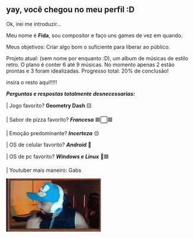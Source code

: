 ## yay, você chegou no meu perfil :D
Ok, irei me introduzir...

Meu nome é **Fida**, sou compositor e faço uns games de vez em quando.

Meus objetivos: Criar algo bom o suficiente para liberar ao público.

Projeto atual: (sem nome por enquanto :D), um album de músicas de estilo retro. O plano é conter 6 até 9 músicas. No momento apenas 2 estão prontas e 3 foram idealizadas. Progresso total: 20% de conclusão!

  insira o resto aqui!!!!!

**_Perguntas e respostas totalmente desnecessarias:_**

|  Jogo favorito? **Geometry Dash** 🟨

|  Sabor de pizza favorito? **_Francesa_** 🟦⬜🟥

|  Emoção predominante? **_Incerteza_** 😣

|  OS de celular favorito? **_Android_** 🤖

|  OS de pc favorito? **_Windows e Linux_** 🐧🟦

|  Youtuber mais maneiro: Gabs

![](assets/GabsFunny.gif)
